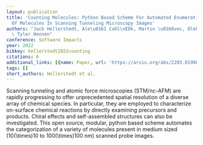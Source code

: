 ```yaml
---
layout: publication
title: 'Counting Molecules: Python Based Scheme For Automated Enumeration And Categorization
  Of Molecules In Scanning Tunneling Microscopy Images'
authors: "Jack Hellerstedt, Ale\u0161 Cahl\xEDk, Martin \u0160vec, Oleksandr Stetsovych,\
  \ Tyler Hennen"
conference: Software Impacts
year: 2022
bibkey: hellerstedt2022counting
citations: 6
additional_links: [{name: Paper, url: 'https://arxiv.org/abs/2203.01998'}]
tags: []
short_authors: Hellerstedt et al.
---
```

Scanning tunneling and atomic force microscopies (STM/nc-AFM) are rapidly
progressing to offer unprecedented spatial resolution of a diverse array of
chemical species. In particular, they are employed to characterize on-surface
chemical reactions by directly examining precursors and products. Chiral
effects and self-assembled structures can also be investigated. This open
source, modular, python based scheme automates the categorization of a variety
of molecules present in medium sized (10\(\times\)10 to 100\(\times\)100 nm)
scanned probe images.
